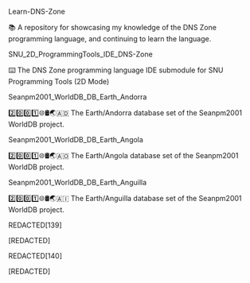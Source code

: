 
Learn-DNS-Zone

📚️ A repository for showcasing my knowledge of the DNS Zone programming language, and continuing to learn the language. 

SNU_2D_ProgrammingTools_IDE_DNS-Zone

⌨️ The DNS Zone programming language IDE submodule for SNU Programming Tools (2D Mode)

Seanpm2001_WorldDB_DB_Earth_Andorra

2️⃣️0️⃣️0️⃣️1️⃣️🌐️🛢️🌏️🇦🇩️ The Earth/Andorra database set of the Seanpm2001 WorldDB project.

Seanpm2001_WorldDB_DB_Earth_Angola

2️⃣️0️⃣️0️⃣️1️⃣️🌐️🛢️🌏️🇦🇴️ The Earth/Angola database set of the Seanpm2001 WorldDB project.

Seanpm2001_WorldDB_DB_Earth_Anguilla

2️⃣️0️⃣️0️⃣️1️⃣️🌐️🛢️🌏️🇦🇮️ The Earth/Anguilla database set of the Seanpm2001 WorldDB project.

REDACTED[139]

[REDACTED]

REDACTED[140]

[REDACTED]

